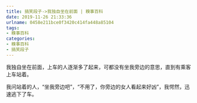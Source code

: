 ```yaml
---
title: 搞笑段子->我独自坐在前面 | 糗事百科
date: 2019-11-26 21:33:36
urlname: 0458e211bce0f3420c414fa448a85104
tags: 
- 糗事百科
categories:
- 糗事百科
- 搞笑段子
---
```

我独自坐在前面，上车的人逐渐多了起来，可都没有坐我旁边的意思，直到有乘客上车站着。

我问站着的人，“坐我旁边吧”，“不用了，你旁边的女人看起来好凶”，我愕然，迅速逃下了车。


